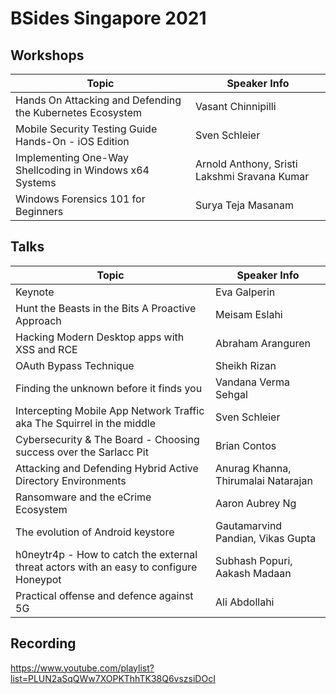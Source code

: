 # BSides Singapore 2021 


## Workshops
| Topic                                                        | Speaker Info                              |
| ------------------------------------------------------------ | ----------------------------------------- |
| Hands On Attacking and Defending the Kubernetes Ecosystem    | Vasant Chinnipilli                        |
| Mobile Security Testing Guide Hands-On - iOS Edition         | Sven Schleier                             |
| Implementing One-Way Shellcoding in Windows x64 Systems      | Arnold Anthony, Sristi Lakshmi Sravana Kumar      |
| Windows Forensics 101 for Beginners                          | Surya Teja Masanam                        |


## Talks
| Topic                                                        | Speaker Info                              |
| ------------------------------------------------------------ | ----------------------------------------- |
| Keynote    												   | Eva Galperin                              |
| Hunt the Beasts in the Bits A Proactive Approach			   | Meisam Eslahi                             |
| Hacking Modern Desktop apps with XSS and RCE 				   | Abraham Aranguren                        |
| OAuth Bypass Technique		                               | Sheikh Rizan                             |
| Finding the unknown before it finds you					   | Vandana Verma Sehgal                               |
| Intercepting Mobile App Network Traffic aka The Squirrel in the middle    | Sven Schleier                     |
| Cybersecurity & The Board - Choosing success over the Sarlacc Pit         | Brian Contos                            |
| Attacking and Defending Hybrid Active Directory Environments | Anurag Khanna, Thirumalai Natarajan                             |
| Ransomware and the eCrime Ecosystem                          | Aaron Aubrey Ng            |
| The evolution of Android keystore							   | Gautamarvind Pandian, Vikas Gupta                               |
| h0neytr4p - How to catch the external threat actors with an easy to configure Honeypot    | Subhash Popuri, Aakash Madaan |
| Practical offense and defence against 5G					   | Ali Abdollahi                        |



## Recording

https://www.youtube.com/playlist?list=PLUN2aSqQWw7XOPKThhTK38Q6vszsiDOcI